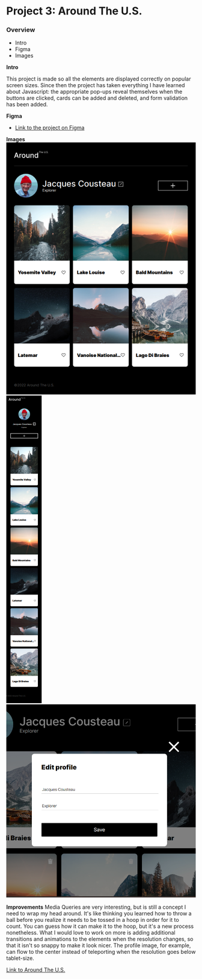 # Project 3: Around The U.S.

### Overview

- Intro
- Figma
- Images

**Intro**

This project is made so all the elements are displayed correctly on popular screen sizes. Since then the project has taken everything I have learned about Javascript: the appropriate pop-ups reveal themselves when the buttons are clicked, cards can be added and deleted, and form validation has been added. 

**Figma**

- [Link to the project on Figma](https://www.figma.com/file/ii4xxsJ0ghevUOcssTlHZv/Sprint-3%3A-Around-the-US?node-id=0%3A1)

**Images**
![Desktop Version of the Website](./images/readme_desktop.png)
![Mobile Version of the Website](./images/readme_mobile.png)
![Pop-Up for Edit Profile](./images/readme_pop-up.png)

**Improvements**
Media Queries are very interesting, but is still a concept I need to wrap my head around. It's like thinking you learned how to throw a ball before you realize it needs to be tossed in a hoop in order for it to count. You can guess how it can make it to the hoop, but it's a new process nonetheless.
What I would love to work on more is adding additional transitions and animations to the elements when the resolution changes, so that it isn't so snappy to make it look nicer. The profile image, for example, can flow to the center instead of teleporting when the resolution goes below tablet-size.

[Link to Around The U.S.](https://lochbird.github.io/se_project_aroundtheus/)
